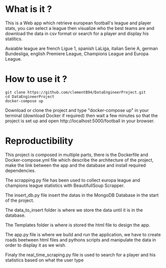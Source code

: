 
# What is it ?

This is a Web app which retrieve european football's league and player stats, you can select a league then visualize who the best teams are and download the data in csv format or search for a player and display his statitics. 

Avaiable league are french Ligue 1, spanish LaLiga, italian Serie A, german Bundesliga, english Premiere League, Champions League and Europa League.



# How to use it ?
```
git clone https://github.com/clementB94/DataEngineerProject.git
cd DataEngineerProject
docker-compose up
```

Download or clone the project and type "docker-compose up" in your terminal (download Docker if required) then wait a few minutes so that the project is set up and open http://localhost:5000/football in your browser.  


# Reproductibility

This project is composed in multiple parts, there is the Dockerfile and Docker-compose.yml file which describe the architecture of the project, make the link between the app and the database and install required dependencies.

The scrapping.py file has been used to collect europa league and champions league statistics with BeautifullSoup Scrapper.

The insert_db.py file insert the datas in the MongoDB Database in the start of the project.

The data_to_insert folder is where we store the data until it is in the database.

The Templates folder is where is stored the html file to design the app.

The app.py file is where we build and run the application, we have to create roads beetween html files and pythons scripts and manipulate the data in order to display it as we wish.

Finaly the real_time_scraping.py file is used to search for a player and his statistics based on what the user type
